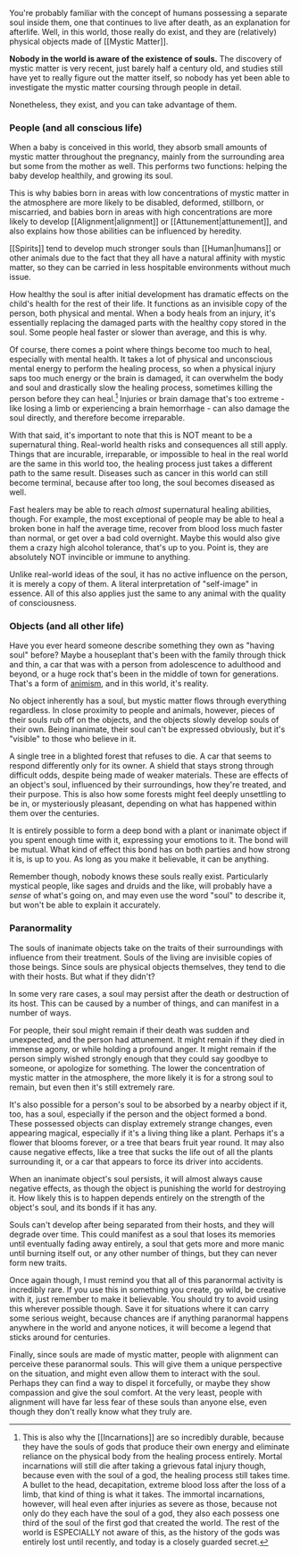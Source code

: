 You're probably familiar with the concept of humans possessing a separate soul inside them, one that continues to live after death, as an explanation for afterlife. Well, in this world, those really do exist, and they are (relatively) physical objects made of [[Mystic Matter]].

**Nobody in the world is aware of the existence of souls.** The discovery of mystic matter is very recent, just barely half a century old, and studies still have yet to really figure out the matter itself, so nobody has yet been able to investigate the mystic matter coursing through people in detail.

Nonetheless, they exist, and you can take advantage of them.

### People (and all conscious life)

When a baby is conceived in this world, they absorb small amounts of mystic matter throughout the pregnancy, mainly from the surrounding area but some from the mother as well. This performs two functions: helping the baby develop healthily, and growing its soul.

This is why babies born in areas with low concentrations of mystic matter in the atmosphere are more likely to be disabled, deformed, stillborn, or miscarried, and babies born in areas with high concentrations are more likely to develop [[Alignment|alignment]] or [[Attunement|attunement]], and also explains how those abilities can be influenced by heredity.

[[Spirits]] tend to develop much stronger souls than [[Human|humans]] or other animals due to the fact that they all have a natural affinity with mystic matter, so they can be carried in less hospitable environments without much issue.

How healthy the soul is after initial development has dramatic effects on the child's health for the rest of their life. It functions as an invisible copy of the person, both physical and mental. When a body heals from an injury, it's essentially replacing the damaged parts with the healthy copy stored in the soul. Some people heal faster or slower than average, and this is why.

Of course, there comes a point where things become too much to heal, especially with mental health. It takes a lot of physical and unconscious mental energy to perform the healing process, so when a physical injury saps too much energy or the brain is damaged, it can overwhelm the body and soul and drastically slow the healing process, sometimes killing the person before they can heal.[^1] Injuries or brain damage that's too extreme - like losing a limb or experiencing a brain hemorrhage - can also damage the soul directly, and therefore become irreparable.

With that said, it's important to note that this is NOT meant to be a supernatural thing. Real-world health risks and consequences all still apply. Things that are incurable, irreparable, or impossible to heal in the real world are the same in this world too, the healing process just takes a different path to the same result. Diseases such as cancer in this world can still become terminal, because after too long, the soul becomes diseased as well.

Fast healers may be able to reach *almost* supernatural healing abilities, though. For example, the most exceptional of people may be able to heal a broken bone in half the average time, recover from blood loss much faster than normal, or get over a bad cold overnight. Maybe this would also give them a crazy high alcohol tolerance, that's up to you. Point is, they are absolutely NOT invincible or immune to anything.

Unlike real-world ideas of the soul, it has no active influence on the person, it is merely a copy of them. A literal interpretation of "self-image" in essence. All of this also applies just the same to any animal with the quality of consciousness.

### Objects (and all other life)

Have you ever heard someone describe something they own as "having soul" before? Maybe a houseplant that's been with the family through thick and thin, a car that was with a person from adolescence to adulthood and beyond, or a huge rock that's been in the middle of town for generations. That's a form of [animism](https://en.wikipedia.org/wiki/Animism), and in this world, it's reality.

No object inherently has a soul, but mystic matter flows through everything regardless. In close proximity to people and animals, however, pieces of their souls rub off on the objects, and the objects slowly develop souls of their own. Being inanimate, their soul can't be expressed obviously, but it's "visible" to those who believe in it.

A single tree in a blighted forest that refuses to die. A car that seems to respond differently only for its owner. A shield that stays strong through difficult odds, despite being made of weaker materials. These are effects of an object's soul, influenced by their surroundings, how they're treated, and their purpose. This is also how some forests might feel deeply unsettling to be in, or mysteriously pleasant, depending on what has happened within them over the centuries.

It is entirely possible to form a deep bond with a plant or inanimate object if you spent enough time with it, expressing your emotions to it. The bond will be mutual. What kind of effect this bond has on both parties and how strong it is, is up to you. As long as you make it believable, it can be anything.

Remember though, nobody knows these souls really exist. Particularly mystical people, like sages and druids and the like, will probably have a *sense* of what's going on, and may even use the word "soul" to describe it, but won't be able to explain it accurately.

### Paranormality

The souls of inanimate objects take on the traits of their surroundings with influence from their treatment. Souls of the living are invisible copies of those beings. Since souls are physical objects themselves, they tend to die with their hosts. But what if they didn't?

In some very rare cases, a soul may persist after the death or destruction of its host. This can be caused by a number of things, and can manifest in a number of ways.

For people, their soul might remain if their death was sudden and unexpected, and the person had attunement. It might remain if they died in immense agony, or while holding a profound anger. It might remain if the person simply wished strongly enough that they could say goodbye to someone, or apologize for something. The lower the concentration of mystic matter in the atmosphere, the more likely it is for a strong soul to remain, but even then it's still extremely rare.

It's also possible for a person's soul to be absorbed by a nearby object if it, too, has a soul, especially if the person and the object formed a bond. These possessed objects can display extremely strange changes, even appearing magical, especially if it's a living thing like a plant. Perhaps it's a flower that blooms forever, or a tree that bears fruit year round. It may also cause negative effects, like a tree that sucks the life out of all the plants surrounding it, or a car that appears to force its driver into accidents.

When an inanimate object's soul persists, it will almost always cause negative effects, as though the object is punishing the world for destroying it. How likely this is to happen depends entirely on the strength of the object's soul, and its bonds if it has any.

Souls can't develop after being separated from their hosts, and they will degrade over time. This could manifest as a soul that loses its memories until eventually fading away entirely, a soul that gets more and more manic until burning itself out, or any other number of things, but they can never form new traits.

Once again though, I must remind you that all of this paranormal activity is incredibly rare. If you use this in something you create, go wild, be creative with it, just remember to make it believable. You should try to avoid using this wherever possible though. Save it for situations where it can carry some serious weight, because chances are if anything paranormal happens anywhere in the world and anyone notices, it will become a legend that sticks around for centuries.

Finally, since souls are made of mystic matter, people with alignment can perceive these paranormal souls. This will give them a unique perspective on the situation, and might even allow them to interact with the soul. Perhaps they can find a way to dispel it forcefully, or maybe they show compassion and give the soul comfort. At the very least, people with alignment will have far less fear of these souls than anyone else, even though they don't really know what they truly are.

[^1]: This is also why the [[Incarnations]] are so incredibly durable, because they have the souls of gods that produce their own energy and eliminate reliance on the physical body from the healing process entirely. Mortal incarnations will still die after taking a grievous fatal injury though, because even with the soul of a god, the healing process still takes time. A bullet to the head, decapitation, extreme blood loss after the loss of a limb, that kind of thing is what it takes. The immortal incarnations, however, will heal even after injuries as severe as those, because not only do they each have the soul of a god, they also each possess one third of the soul of the first god that created the world. The rest of the world is ESPECIALLY not aware of this, as the history of the gods was entirely lost until recently, and today is a closely guarded secret.
